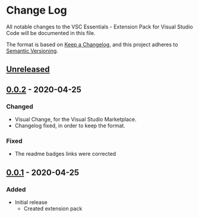 # Change Log

All notable changes to the VSC Essentials - Extension Pack for Visual Studio Code will be documented in this file.

The format is based on [Keep a Changelog](https://keepachangelog.com/en/1.0.0/),
and this project adheres to [Semantic Versioning](https://semver.org/spec/v2.0.0.html).

## [Unreleased]

## [0.0.2] - 2020-04-25
### Changed
* Visual Change, for the Visual Studio Marketplace.
* Changelog fixed, in order to keep the format.
### Fixed
* The readme badges links were corrected

## [0.0.1] - 2020-04-25
### Added
* Initial release
  * Created extension pack

[Unreleased]: https://github.com/Gydunhn/WebDesign-Essentials/tree/develop
[0.0.2]: https://github.com/Gydunhn/WebDesign-Essentials/releases/tag/0.0.2
[0.0.1]: https://github.com/Gydunhn/WebDesign-Essentials/releases/tag/0.0.1
